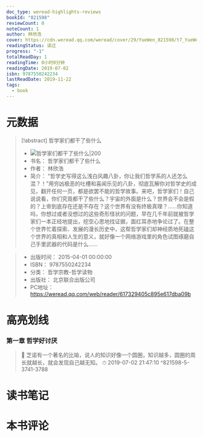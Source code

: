 ```yaml
---
doc_type: weread-highlights-reviews
bookId: "821598"
reviewCount: 0
noteCount: 1
author: 林欣浩
cover: https://cdn.weread.qq.com/weread/cover/29/YueWen_821598/t7_YueWen_821598.jpg
readingStatus: 读过
progress: "-1"
totalReadDay: 1
readingTime: 0小时0分钟
readingDate: 2019-07-02
isbn: 9787550242234
lastReadDate: 2019-11-22
tags:
  - book
---
```

# 元数据
> [!abstract] 哲学家们都干了些什么
> - ![ 哲学家们都干了些什么|200](https://cdn.weread.qq.com/weread/cover/29/YueWen_821598/t7_YueWen_821598.jpg)
> - 书名： 哲学家们都干了些什么
> - 作者： 林欣浩
> - 简介：     “哲学史写得这么浅白风趣八卦，你让我们哲学系的人还怎么混？！”用穷凶极恶的吐槽和喜闻乐见的八卦，彻底瓦解你对哲学史的成见，翻开任何一页，都是欲罢不能的哲学故事。来吧，哲学家们！自己说说看，你们究竟都干了些什么？宇宙的外面是什么？世界会不会是假的？上帝到底存在还是不存在？这个世界有没有终极真理？……你知道吗，你想过或者没想过的这些奇形怪状的问题，早在几千年前就被哲学家们一本正经地提出，挖空心思地找证据，面红耳赤地争论过了。在整个世界忙着探索、发展的漫长历史中，这帮哲学家们却神经质地死磕这个世界的真相和人生的意义，就好像一个网络游戏里的角色试图琢磨自己手里武器的代码是什么……

> - 出版时间： 2015-04-01 00:00:00
> - ISBN： 9787550242234
> - 分类： 哲学宗教-哲学读物
> - 出版社： 北京联合出版公司
> - PC地址：https://weread.qq.com/web/reader/617329405c895e617dba09b

# 高亮划线

### 第一章 哲学好讨厌

> 📌 芝诺有一个著名的比喻，说人的知识好像一个圆圈，知识越多，圆圈的周长就越长，就会发现自己越无知。 
> ⏱ 2019-07-02 21:47:10 ^821598-5-3741-3788

# 读书笔记

# 本书评论

